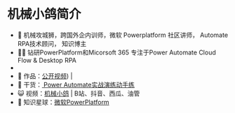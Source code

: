 # 机械小鸽简介

* 🐧 机械攻城狮，跨国外企内训师，微软 Powerplatform 社区讲师， Automate RPA技术顾问， 知识博主
* 👨‍💻 钻研PowerPlatform和Micorsoft 365 专注于Power Automate Cloud Flow & Desktop RPA
* 
* 🏡 作品：[公开视频](https://space.bilibili.com/4009765353)) |
* 🌱 干货：[ Power Automate实战演练动手练](https://study.163.com/course/introduction/1212841801.htm)
* 😺 视频：[机械小鸽](https://space.bilibili.com/4009765353) | B站、抖音、西瓜、油管
* 👭 知识星球：[微软PowerPlatform](https://wx.zsxq.com/dweb2/index/group/15522844582412)

